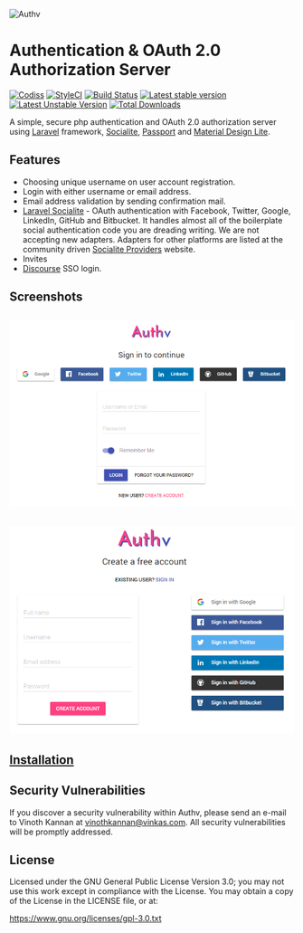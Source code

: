 ![Authv](public/images/logo.png)
# Authentication & OAuth 2.0 Authorization Server

[![Codiss][badge-codiss]][codiss]
[![StyleCI][badge-style-ci]][style-ci]
[![Build Status][badge-build]][build]
[![Latest stable version][badge-stable]][packagist]
[![Latest Unstable Version][badge-unstable]][packagist]
[![Total Downloads][badge-downloads]][packagist]

A simple, secure php authentication and OAuth 2.0 authorization server using [Laravel](https://github.com/laravel/laravel) framework, [Socialite](https://github.com/laravel/socialite), [Passport](https://github.com/laravel/passport) and [Material Design Lite](https://github.com/google/material-design-lite).

## Features

* Choosing unique username on user account registration.
* Login with either username or email address.
* Email address validation by sending confirmation mail.
* [Laravel Socialite](https://github.com/laravel/socialite) - OAuth authentication with Facebook, Twitter, Google, LinkedIn, GitHub and Bitbucket. It handles almost all of the boilerplate social authentication code you are dreading writing. We are not accepting new adapters. Adapters for other platforms are listed at the community driven [Socialite Providers](https://socialiteproviders.github.io) website.
* Invites
* [Discourse](https://github.com/discourse/discourse) SSO login.

## Screenshots

![Login](https://raw.githubusercontent.com/authv/authv.org/master/screenshots/login.png)
---
![Register](https://raw.githubusercontent.com/authv/authv.org/master/screenshots/register.png)
---

## [Installation](https://codiss.com/t/create-your-first-authentication-server/23)

## Security Vulnerabilities

If you discover a security vulnerability within Authv, please send an e-mail to Vinoth Kannan at vinothkannan@vinkas.com. All security vulnerabilities will be promptly addressed.

## License

Licensed under the GNU General Public License Version 3.0; you may not use this work except in compliance with the License. You may obtain a copy of the License in the LICENSE file, or at:

https://www.gnu.org/licenses/gpl-3.0.txt



[codiss]: https://codiss.com/c/authv
[style-ci]: https://styleci.io/repos/67142226
[build]: https://travis-ci.org/authv/authv
[packagist]: https://packagist.org/packages/authv/authv

[badge-codiss]: https://img.shields.io/badge/discourse-on_codiss-blue.svg?style=flat-square
[badge-style-ci]: https://styleci.io/repos/67142226/shield?branch=master
[badge-build]: https://img.shields.io/travis/authv/authv/master.svg?style=flat-square
[badge-stable]: https://poser.pugx.org/authv/authv/v/stable.svg?format=flat-square
[badge-unstable]: https://poser.pugx.org/authv/authv/v/unstable.svg?format=flat-square
[badge-downloads]: https://img.shields.io/packagist/dt/authv/authv.svg?style=flat-square
